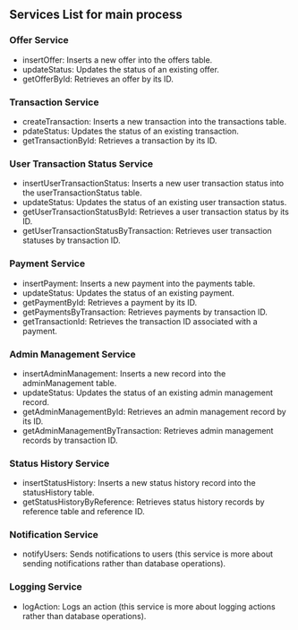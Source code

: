 ## Services List for main process

### Offer Service

- insertOffer: Inserts a new offer into the offers table.
- updateStatus: Updates the status of an existing offer.
- getOfferById: Retrieves an offer by its ID.

### Transaction Service

- createTransaction: Inserts a new transaction into the transactions table.
- pdateStatus: Updates the status of an existing transaction.
- getTransactionById: Retrieves a transaction by its ID.

### User Transaction Status Service

- insertUserTransactionStatus: Inserts a new user transaction status into the userTransactionStatus table.
- updateStatus: Updates the status of an existing user transaction status.
- getUserTransactionStatusById: Retrieves a user transaction status by its ID.
- getUserTransactionStatusByTransaction: Retrieves user transaction statuses by transaction ID.

### Payment Service

- insertPayment: Inserts a new payment into the payments table.
- updateStatus: Updates the status of an existing payment.
- getPaymentById: Retrieves a payment by its ID.
- getPaymentsByTransaction: Retrieves payments by transaction ID.
- getTransactionId: Retrieves the transaction ID associated with a payment.

### Admin Management Service

- insertAdminManagement: Inserts a new record into the adminManagement table.
- updateStatus: Updates the status of an existing admin management record.
- getAdminManagementById: Retrieves an admin management record by its ID.
- getAdminManagementByTransaction: Retrieves admin management records by transaction ID.

### Status History Service

- insertStatusHistory: Inserts a new status history record into the statusHistory table.
- getStatusHistoryByReference: Retrieves status history records by reference table and reference ID.

### Notification Service

- notifyUsers: Sends notifications to users (this service is more about sending notifications rather than database operations).

### Logging Service

- logAction: Logs an action (this service is more about logging actions rather than database operations).
